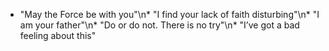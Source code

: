 * "May the Force be with you"\n* "I find your lack of faith disturbing"\n* "I am your father"\n* "Do or do not. There is no try"\n* "I’ve got a bad feeling about this"
